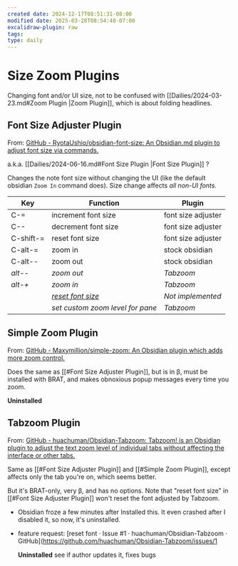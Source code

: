 ```yaml
---
created date: 2024-12-17T08:51:31-08:00
modified date: 2025-03-28T08:54:48-07:00
excalidraw-plugin: raw
tags: 
type: daily
---
```

# Size Zoom Plugins
Changing font and/or UI size, not to be confused with [[Dailies/2024-03-23.md#Zoom Plugin |Zoom Plugin]], which is about folding headlines.
## Font Size Adjuster Plugin
From: [GitHub - RyotaUshio/obsidian-font-size: An Obsidian.md plugin to adjust font size via commands.](https://github.com/RyotaUshio/obsidian-font-size)

a.k.a. [[Dailies/2024-06-16.md#Font Size Plugin |Font Size Plugin]] ?

Changes the note font size without changing the UI (like the default obsidian `Zoom In` command does).  Size change affects *all non-UI fonts.*

| Key       | Function                         | Plugin             |
| --------- | -------------------------------- | ------------------ |
| C-=       | increment font size              | font size adjuster |
| C--       | decrement font size              | font size adjuster |
| C-shift-= | reset font size                  | font size adjuster |
| C-alt-=   | zoom in                          | stock obsidian     |
| C-alt--   | zoom out                         | stock obsidian     |
| *alt--*   | *zoom out*                       | *Tabzoom*          |
| *alt-+*   | *zoom in*                        | *Tabzoom*          |
|           | *[reset font size]()*            | *Not implemented*  |
|           | *set custom zoom level for pane* | *Tabzoom*          |

## Simple Zoom Plugin
From: [GitHub - Maxymillion/simple-zoom: An Obsidian plugin which adds more zoom control.](https://github.com/Maxymillion/simple-zoom)

Does the same as [[#Font Size Adjuster Plugin]], but is in β,  must be installed with BRAT, and makes obnoxious popup messages every time you zoom.

**Uninstalled** 

## Tabzoom Plugin
From: [GitHub - huachuman/Obsidian-Tabzoom: Tabzoom! is an Obsidian plugin to adjust the text zoom level of individual tabs without affecting the interface or other tabs.](https://github.com/huachuman/Obsidian-Tabzoom)

Same as [[#Font Size Adjuster Plugin]] and [[#Simple Zoom Plugin]], except affects only the tab you're on, which seems better.  

But it's BRAT-only, very β, and has no options.  Note that "reset font size" in [[#Font Size Adjuster Plugin]] won't reset the font adjusted by Tabzoom.

- Obsidian froze a few minutes after Installed this. It even crashed after I disabled it, so now, it's uninstalled.
- feature request: [reset font · Issue #1 · huachuman/Obsidian-Tabzoom · GitHub](https://github.com/huachuman/Obsidian-Tabzoom/issues/1

	**Uninstalled** see if author updates it, fixes bugs
